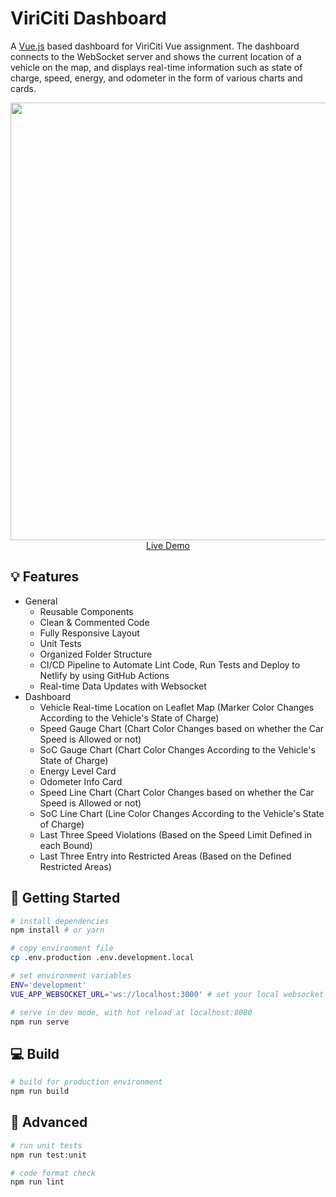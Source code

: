 # ViriCiti Dashboard

A [Vue.js](https://www.npmjs.com/package/vue) based dashboard for ViriCiti Vue assignment. The dashboard connects to the WebSocket server and shows the current location of a vehicle on the map, and displays real-time information such as state of charge, speed, energy, and odometer in the form of various charts and cards.

<p align="center">
  <a href="https://viriciti.netlify.app" target="_blank">
    <img src="https://user-images.githubusercontent.com/63710663/124472334-3d2a5100-ddb3-11eb-898d-270d53f05396.png" width="700px">
    <br>
    Live Demo
  </a>
</p>

## 💡 Features

- General
  - Reusable Components
  - Clean & Commented Code
  - Fully Responsive Layout
  - Unit Tests
  - Organized Folder Structure
  - CI/CD Pipeline to Automate Lint Code, Run Tests and Deploy to Netlify by using GitHub Actions
  - Real-time Data Updates with Websocket
- Dashboard
  - Vehicle Real-time Location on Leaflet Map (Marker Color Changes According to the Vehicle's State of Charge)
  - Speed Gauge Chart (Chart Color Changes based on whether the Car Speed is Allowed or not)
  - SoC Gauge Chart (Chart Color Changes According to the Vehicle's State of Charge)
  - Energy Level Card
  - Odometer Info Card
  - Speed Line Chart (Chart Color Changes based on whether the Car Speed is Allowed or not)
  - SoC Line Chart (Line Color Changes According to the Vehicle's State of Charge)
  - Last Three Speed Violations (Based on the Speed Limit Defined in each Bound)
  - Last Three Entry into Restricted Areas (Based on the Defined Restricted Areas)

## 🚀 Getting Started

```bash
# install dependencies
npm install # or yarn

# copy environment file
cp .env.production .env.development.local

# set environment variables
ENV='development'
VUE_APP_WEBSOCKET_URL='ws://localhost:3000' # set your local websocket url

# serve in dev mode, with hot reload at localhost:8080
npm run serve
```

## 💻 Build

```bash
# build for production environment
npm run build
```

## 🧐 Advanced

```bash
# run unit tests
npm run test:unit

# code format check
npm run lint
```
